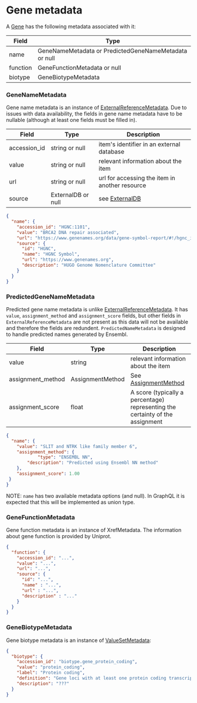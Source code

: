 # Gene metadata

A [Gene](./gene.md) has the following metadata associated with it:

| Field          | Type                         														 |
|----------------|-----------------------------------------------------------|
| name           | GeneNameMetadata or PredictedGeneNameMetadata or null     |
| function       | GeneFunctionMetadata or null 														 |
| biotype        | GeneBiotypeMetadata            												   |


### GeneNameMetadata
Gene name metadata is an instance of [ExternalReferenceMetadata](./metadata.md). Due to issues with data availability, the fields in gene name metadata have to be nullable (although at least one fields must be filled in).

| Field          | Type                 | Description                                   |
|----------------|----------------------|-----------------------------------------------|
| accession_id   | string or null       | item's identifier in an external database     |
| value          | string or null       | relevant information about the item           |
| url            | string or null       | url for accessing the item in another resource|
| source         | ExternalDB or null   | see [ExternalDB](./external_db.md)                                |


```json
{
  "name": {
    "accession_id": "HGNC:1101",
    "value": "BRCA2 DNA repair associated",
    "url": "https://www.genenames.org/data/gene-symbol-report/#!/hgnc_id/HGNC:1101",
    "source": {
      "id": "HGNC",
      "name": "HGNC Symbol",
      "url": "https://www.genenames.org",
      "description": "HUGO Genome Nomenclature Committee"
    }
  }
}
```

### PredictedGeneNameMetadata
Predicted gene name metadata is unlike [ExternalReferenceMetadata](./metadata.md). It has `value`, `assignment_method` and `assignment_score` fields, but other fields in `ExternalReferenceMetadata` are not present as this data will not be available and therefore the fields are redundent. `PredictedNameMetadata` is designed to handle predicted names generated by Ensembl.

| Field          				| Type             							| Description                                   				  												|
|-----------------------|-------------------------------|---------------------------------------------------------------------------------|
| value          				| string				      	      	| relevant information about the item   				    	  													|
| assignment_method    	| AssignmentMethod				   		| See [AssignmentMethod](./assignment_method.md)				  												|
| assignment_score    	| float					  							| A score (typically a percentage) representing the certainty of the assignment	  |

```json
{
  "name": {
    "value": "SLIT and NTRK like family member 6",
    "assignment_method": {
 			"type": "ENSEMBL NN",
    	"description": "Predicted using Ensembl NN method"
	},
    "assignment_score": 1.00
 }
}
```


NOTE: `name` has two available metadata options (and null).  In GraphQL it is expected that this will be implemented as union type.


### GeneFunctionMetadata
Gene function metadata is an instance of XrefMetadata. The information about gene function is provided by Uniprot.

```json
{
  "function": {
    "accession_id": "...",
    "value": "...",
    "url": "...",
    "source": {
      "id": "...",
      "name" : "...",
      "url" : "...",
      "description" : "..."
    }
  }
}
```

### GeneBiotypeMetadata
Gene biotype metadata is an instance of [ValueSetMetadata](./metadata.md):

```json
{
  "biotype": {
    "accession_id": "biotype.gene_protein_coding",
    "value": "protein_coding",
    "label": "Protein coding",
    "definition": "Gene loci with at least one protein coding transcript.",
    "description": "???"
  }
}
```
